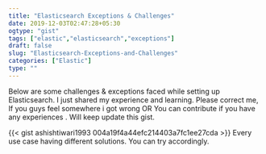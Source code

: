 ```yaml
---
title: "Elasticsearch Exceptions & Challenges"
date: 2019-12-03T02:47:28+05:30
ogtype: "gist"
tags: ["elastic","elasticsearch","exceptions"]
draft: false
slug: "Elasticsearch-Exceptions-and-Challenges"
categories: ["Elastic"]
type: ""
---
```


Below are some challenges & exceptions faced while setting up Elasticsearch. I just shared my experience and learning. Please correct me, If you guys feel somewhere i got wrong OR You can contribute if you have any experiences . Will keep update this gist.

{{< gist ashishtiwari1993 004a19f4a44efc214403a7fc1ee27cda >}}
Every use case having different solutions. You can try accordingly.

